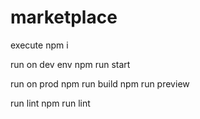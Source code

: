 # marketplace

execute npm i

run on dev env 
npm run start

run on prod
npm run build
npm run preview

run lint
npm run lint
